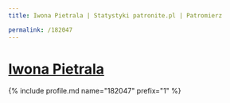 ```yaml
---
title: Iwona Pietrala | Statystyki patronite.pl | Patromierz

permalink: /182047
---
```


# [Iwona Pietrala](https://patronite.pl/182047)

{% include profile.md name="182047" prefix="1" %}
